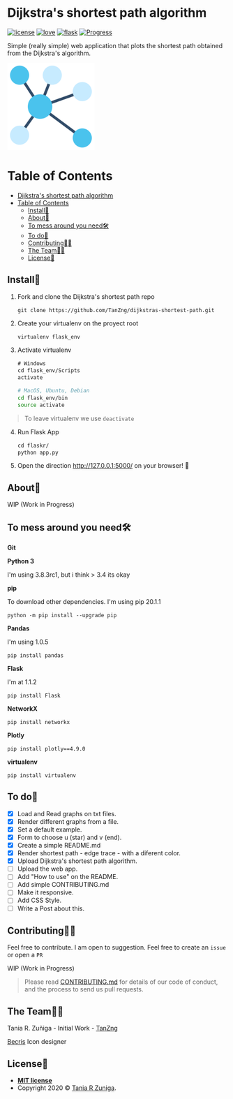 # Dijkstra's shortest path algorithm 

[![license](https://img.shields.io/github/license/TanZng/dijkstras-shortest-path?color=BLUE&style=for-the-badge)](https://github.com/TanZng/dijkstras-shortest-path/blob/master/LICENSE.md)
[![love](https://img.shields.io/badge/Made%20with-%E2%9D%A4-9cf?style=for-the-badge&logo)](tanx.dev)
[![flask](https://img.shields.io/badge/AND%20-FLASK-red?style=for-the-badge&logo=flask)](https://flask.palletsprojects.com/en/1.1.x/)
[![Progress](https://progress-bar.dev/54/)](https://github.com/TanZng/dijkstras-shortest-path/blob/master/README.md#to-do)

Simple (really simple) web application that plots the shortest path obtained from the Dijkstra's algorithm.

<img src="https://github.com/TanZng/dijkstras-shortest-path/blob/master/flaskr/static/img/node.png " alt="node_icon" width="200"/>


# Table of Contents

- [Dijkstra's shortest path algorithm](#dijkstras-shortest-path-algorithm)
- [Table of Contents](#table-of-contents)
  - [Install🚀](#install)
  - [About🤔](#about)
  - [To mess around you need🛠](#to-mess-around-you-need)
  - [To do📝](#to-do)
  - [Contributing🤝🏼](#contributing)
  - [The Team🙌🏼](#the-team)
  - [License📄](#license)

## Install🚀

1. Fork and clone the Dijkstra's shortest path repo

   ```
   git clone https://github.com/TanZng/dijkstras-shortest-path.git
   ```

2. Create your virtualenv on the proyect root

   ```
   virtualenv flask_env
   ```
  
3. Activate virtualenv
   ``` Shell
   # Windows
   cd flask_env/Scripts
   activate
   ```
   ``` Bash
   # MacOS, Ubuntu, Debian
   cd flask_env/bin
   source activate
   ```
   
> To leave virtualenv we use ```deactivate```

4. Run Flask App

   ```
   cd flaskr/
   python app.py
   ```

5. Open the direction http://127.0.0.1:5000/ on your browser! 🥳

## About🤔

WIP (Work in Progress)

## To mess around you need🛠

**Git** 

**Python 3** 

I'm using 3.8.3rc1, but i think > 3.4 its okay

**pip** 

To download other dependencies. I'm using pip 20.1.1

```
python -m pip install --upgrade pip
```

**Pandas**

I'm using 1.0.5

```
pip install pandas
```

**Flask**

I'm at 1.1.2

```
pip install Flask
```

**NetworkX**
```
pip install networkx
```

**Plotly**

```
pip install plotly==4.9.0
```
**virtualenv**

```
pip install virtualenv
```

## To do📝
- [x] Load and Read graphs on txt files.
- [x] Render different graphs from a file.
- [x] Set a default example.
- [x] Form to choose u (star) and v (end).
- [x] Create a simple README.md
- [x] Render shortest path - edge trace - with a diferent color.
- [x] Upload Dijkstra's shortest path algorithm.
- [ ] Upload the web app.
- [ ] Add "How to use" on the README.
- [ ] Add simple CONTRIBUTING.md
- [ ] Make it responsive.
- [ ] Add CSS Style.
- [ ] Write a Post about this.

## Contributing🤝🏼

Feel free to contribute. I am open to suggestion. Feel free to create an `issue` or open a `PR`

WIP (Work in Progress)

>Please read [CONTRIBUTING.md](link) for details of our code of conduct, and the process to send us pull requests.

## The Team🙌🏼

Tania R. Zuñiga -  Initial Work - [TanZng](https://github.com/TanZng)

<a href="https://www.flaticon.es/autores/becris" title="Becris">Becris</a> Icon designer

## License📄

- **[MIT license](http://opensource.org/licenses/mit-license.php)**
- Copyright 2020 © <a href="http://tanx.dev" target="_blank">Tania R Zuniga</a>.
